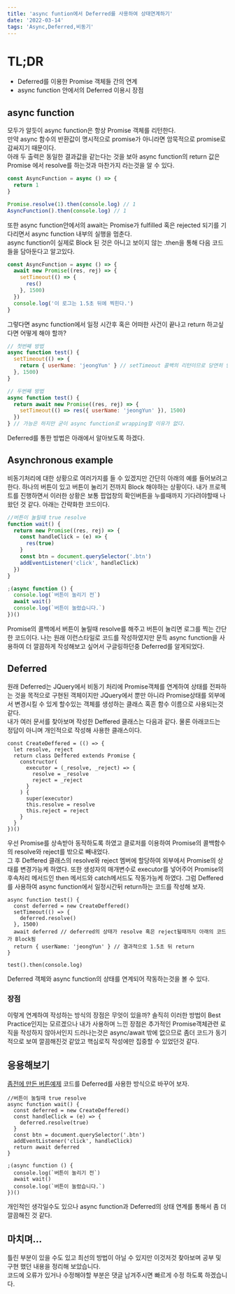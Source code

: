 ```yaml
---
title: 'async funtion에서 Deferred를 사용하여 상태연계하기'
date: '2022-03-14'
tags: 'Async,Deferred,비동기'
---
```


# TL;DR

- Deferred를 이용한 Promise 객체들 간의 연계
- async function 안에서의 Deferred 이용시 장점

## async function

모두가 알듯이 async function은 항상 Promise 객체를 리턴한다.  
만약 async 함수의 반환값이 명시적으로 promise가 아니라면 암묵적으로 promise로 감싸지기 때문이다.  
아래 두 출력은 동일한 결과값을 같는다는 것을 보아 async function의 return 값은 Promise 에서 resolve를 하는것과 마찬가지 라는것을 알 수 있다.

```js
const AsyncFunction = async () => {
  return 1
}

Promise.resolve(1).then(console.log) // 1
AsyncFunction().then(console.log) // 1
```

또한 async function안에서의 await는 Promise가 fulfilled 혹은 rejected 되기를 기다리면서 async function 내부의 실행을 멈춘다.  
async function이 실제로 Block 된 것은 아니고 보이지 않는 .then을 통해 다음 코드들을 담아둔다고 알고있다.

```js
const AsyncFunction = async () => {
  await new Promise((res, rej) => {
    setTimeout(() => {
      res()
    }, 1500)
  })
  console.log('이 로그는 1.5초 뒤에 찍힌다.')
}
```

그렇다면 async function에서 일정 시간후 혹은 어떠한 사건이 끝나고 return 하고싶다면 어떻게 해야 할까?

```js
// 첫번째 방법
async function test() {
  setTimeout(() => {
    return { userName: 'jeongYun' } // setTimeout 콜백의 리턴이므로 당연히 안된다.
  }, 1500)
}
```

```js
// 두번째 방법
async function test() {
  return await new Promise((res, rej) => {
    setTimeout(() => res({ userName: 'jeongYun' }), 1500)
  })
} // 가능은 하지만 굳이 async function로 wrapping할 이유가 없다.
```

Deferred를 통한 방법은 아래에서 알아보도록 하겠다.

## Asynchronous example

비동기처리에 대한 상황으로 여러가지를 들 수 있겠지만 간단히 아래의 예를 들어보려고 한다.
하나의 버튼이 있고 버튼이 눌리기 전까지 Block 해야하는 상황이다.
내가 프로젝트를 진행하면서 이러한 상황은 보통 팝업창의 확인버튼을 누를때까지 기다려야할때 나왔던 것 같다.
아래는 간략화한 코드이다.

```js
//버튼이 눌릴때 true resolve
function wait() {
  return new Promise((res, rej) => {
    const handleClick = (e) => {
      res(true)
    }
    const btn = document.querySelector('.btn')
    addEventListener('click', handleClick)
  })
}

;(async function () {
  console.log(`버튼이 눌리기 전`)
  await wait()
  console.log(`버튼이 눌렸습니다.`)
})()
```

Promise의 콜백에서 버튼이 눌릴때 resolve를 해주고 버튼이 눌리면
로그를 찍는 간단한 코드이다.
나는 원래 이런스타일로 코드를 작성하였지만 문득 async function을 사용하여 더 깔끔하게 작성해보고 싶어서
구글링하던중 Deferred를 알게되었다.

## Deferred

원래 Deferred는 JQuery에서 비동기 처리에 Promise객체를 연계하여 상태를 전파하는 것을 목적으로 구현된 객체이지만
JQuery에서 뿐만 아니라 Promise상태를 외부에서 변경시킬 수 있게 할수있는 객체를 생성하는 클래스 혹흔 함수 이름으로 사용되는것 같다.  
내가 여러 문서를 찾아보며 작성한 Deffered 클래스는 다음과 같다. 물론 아래코드는 정답이 아니며 개인적으로 작성해 사용한 클래스이다.

```js{2,5,6,7,8,12,11}
const CreateDeffered = (() => {
  let resolve, reject
  return class Deffered extends Promise {
    constructor(
      executor = (_resolve, _reject) => {
        resolve = _resolve
        reject = _reject
      }
    ) {
      super(executor)
      this.resolve = resolve
      this.reject = reject
    }
  }
})()
```

우선 Promise를 상속받아 동작하도록 하였고 클로저를 이용하여 Promise의 콜백함수의 resolve와 reject를 밖으로 빼내었다.  
그 후 Deffered 클래스의 resolve와 reject 멤버에 할당하여 외부에서 Promise의 상태를 변경가능케 하였다.
또한 생성자의 매개변수로 executor를 넣어주어 Promise의 후속처리 메서드인 then 메서드와 catch메서드도 작동가능케 하였다.
그럼 Deffered를 사용하여 async function에서 일정시간뒤 return하는 코드를 작성해 보자.

```js{2,6,7}
async function test() {
  const deferred = new CreateDeffered()
  setTimeout(() => {
    deferred.resolve()
  }, 1500)
  await deferred // deferred의 상태가 resolve 혹은 reject될때까지 아래의 코드가 Block됨
  return { userName: 'jeongYun' } // 결과적으로 1.5초 뒤 return
}

test().then(console.log)
```

Deferred 객체와 async function의 상태를 연계되어 작동하는것을 볼 수 있다.

### 장점

이렇게 연계하여 작성하는 방식의 장점은 무엇이 있을까? 솔직히 이러한 방법이 Best Practice인지는 모르겠으나
내가 사용하며 느낀 장점은 추가적인 Promise객체관련 로직을 작성하지 않아서인지 드러나는것은 async/await 밖에 없으므로
좀더 코드가 동기적으로 보여 깔끔해진것 같았고 핵심로직 작성에만 집중할 수 있었던것 같다.

## 응용해보기

[좀전에 만든 버튼예제](#asynchronous-example) 코드를 Deferred를 사용한 방식으로 바꾸어 보자.

```js{3,5,9}
//버튼이 눌릴때 true resolve
async function wait() {
  const deferred = new CreateDeffered()
  const handleClick = (e) => {
    deferred.resolve(true)
  }
  const btn = document.querySelector('.btn')
  addEventListener('click', handleClick)
  return await deferred
}

;(async function () {
  console.log(`버튼이 눌리기 전`)
  await wait()
  console.log(`버튼이 눌렸습니다.`)
})()
```

개인적인 생각일수도 있으나 async function과 Deferred의 상태 연계를 통해서 좀 더 깔끔해진 것 같다.

## 마치며...

틀린 부분이 있을 수도 있고 최선의 방법이 아닐 수 있지만 이것저것 찾아보며 공부 및 구현 했던 내용을 정리해 보았습니다.  
코드에 오류가 있거나 수정해야할 부분은 댓글 남겨주시면 빠르게 수정 하도록 하겠습니다.
